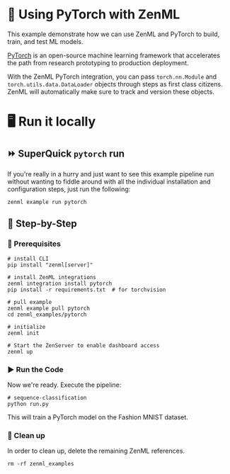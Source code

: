 # 🔦 Using PyTorch with ZenML

This example demonstrate how we can use ZenML and PyTorch to build, train, 
and test ML models.

[PyTorch](https://pytorch.org/) is an open-source machine learning framework 
that accelerates the path from research prototyping to production deployment.

With the ZenML PyTorch integration, you can pass `torch.nn.Module` and 
`torch.utils.data.DataLoader` objects through steps as first class citizens. 
ZenML will automatically make sure to track and version these objects.

# 🖥 Run it locally

## ⏩ SuperQuick `pytorch` run

If you're really in a hurry and just want to see this example pipeline run
without wanting to fiddle around with all the individual installation and
configuration steps, just run the following:

```shell
zenml example run pytorch
```

## 👣 Step-by-Step

### 📄 Prerequisites

```shell
# install CLI
pip install "zenml[server]"

# install ZenML integrations
zenml integration install pytorch
pip install -r requirements.txt  # for torchvision

# pull example
zenml example pull pytorch
cd zenml_examples/pytorch

# initialize
zenml init

# Start the ZenServer to enable dashboard access
zenml up
```

### ▶️ Run the Code

Now we're ready. Execute the pipeline:

```shell
# sequence-classification
python run.py
```

This will train a PyTorch model on the Fashion MNIST dataset.

### 🧽 Clean up

In order to clean up, delete the remaining ZenML references.

```shell
rm -rf zenml_examples
```
